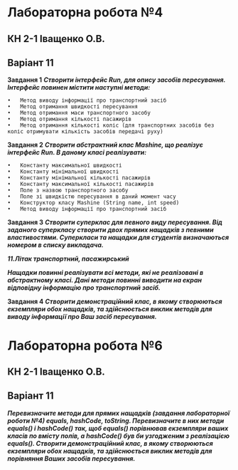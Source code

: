 # Лабораторна робота №4
## КН 2-1 Іващенко О.В.
## Варіант 11

   **Завдання 1**
   ***Створити інтерфейс Run, для опису засобів пересування. Інтерфейс повинен містити наступні методи:***
    
    •	Метод виводу інформації про транспортний засіб
    •	Метод отримання швидкості пересування
    •	Метод отримання маси транспортного засобу
    •	Метод отримання кількості пасажирів
    •	Метод отримання кількості коліс (для транспортних засобів без коліс отримувати кількість засобів передачі руху)

   **Завдання 2**
   ***Створити абстрактний клас Mashine, що реалізує інтерфейс Run. В даному класі реалізувати:***
   
    •	Константу максимальної швидкості 
    •	Константу мінімальної швидкості
    •	Константу мінімальної кількості пасажирів
    •	Константу максимальної кількості пасажирів
    •	Поле з назвою транспортного засобу
    •	Поле зі швидкістю пересування в даний момент часу
    •	Конструктор класу Mashine (String name, int speed)
    •	Метод виводу інформації про транспортний засіб
  
   **Завдання 3**
   ***Створити суперклас для певного виду пересування.
   Від заданого суперкласу створити двох прямих нащадків з певними властивостями.
   Суперкласи та нащадки для студентів визначаються номером в списку викладача.***
   
   ***11.Літак транспортний, пасажирський***
  
   ***Нащадки повинні реалізувати всі методи, які не реалізовані в абстрактному класі.
   Дані методи повинні виводити на екран відповідну інформацію про транспортний засіб.***
  
   **Завдання 4**
   ***Створити демонстраційний клас, в якому створюються екземпляри обох нащадків, та здійснюється виклик методів для виводу інформації про Ваш засіб пересування.***

# Лабораторна робота №6
## КН 2-1 Іващенко О.В.
## Варіант 11

   ***Перевизначите методи для прямих нащадків (завдання лабораторної роботи №4) equals, hashCode, toString.
   Перевизначите в них методи equals() і hashCode() так, щоб equals() порівнював екземпляри ваших класів по вмісту полів, а hashCode() був би узгодженим з реалізацією equals().
   Створити демонстраційний клас, в якому створюються екземпляри обох нащадків, та здійснюється виклик методів для порівняння Ваших засобів пересування.***

